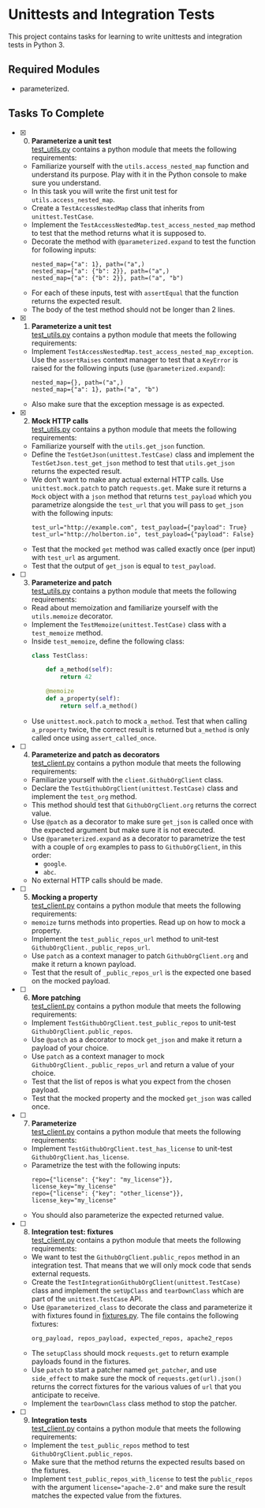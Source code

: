 # Unittests and Integration Tests

This project contains tasks for learning to write unittests and integration tests in Python 3.

## Required Modules

+ parameterized.

## Tasks To Complete

+ [x] 0. **Parameterize a unit test**<br/>[test_utils.py](test_utils.py) contains a python module that meets the following requirements:
  + Familiarize yourself with the `utils.access_nested_map` function and understand its purpose. Play with it in the Python console to make sure you understand.
  + In this task you will write the first unit test for `utils.access_nested_map`.
  + Create a `TestAccessNestedMap` class that inherits from `unittest.TestCase`.
  + Implement the `TestAccessNestedMap.test_access_nested_map` method to test that the method returns what it is supposed to.
  + Decorate the method with `@parameterized.expand` to test the function for following inputs:
    ```
    nested_map={"a": 1}, path=("a",)
    nested_map={"a": {"b": 2}}, path=("a",)
    nested_map={"a": {"b": 2}}, path=("a", "b")
    ```
  + For each of these inputs, test with `assertEqual` that the function returns the expected result.
  + The body of the test method should not be longer than 2 lines.

+ [x] 1. **Parameterize a unit test**<br/>[test_utils.py](test_utils.py) contains a python module that meets the following requirements:
  + Implement `TestAccessNestedMap.test_access_nested_map_exception`. Use the `assertRaises` context manager to test that a `KeyError` is raised for the following inputs (use `@parameterized.expand`):
    ```
    nested_map={}, path=("a",)
    nested_map={"a": 1}, path=("a", "b")
    ```
  + Also make sure that the exception message is as expected.

+ [x] 2. **Mock HTTP calls**<br/>[test_utils.py](test_utils.py) contains a python module that meets the following requirements:
  + Familiarize yourself with the `utils.get_json` function.
  + Define the `TestGetJson(unittest.TestCase)` class and implement the `TestGetJson.test_get_json` method to test that `utils.get_json` returns the expected result.
  + We don’t want to make any actual external HTTP calls. Use `unittest.mock.patch` to patch `requests.get`. Make sure it returns a `Mock` object with a `json` method that returns `test_payload` which you parametrize alongside the `test_url` that you will pass to `get_json` with the following inputs:
    ```
    test_url="http://example.com", test_payload={"payload": True}
    test_url="http://holberton.io", test_payload={"payload": False}
    ```
  + Test that the mocked `get` method was called exactly once (per input) with `test_url` as argument.
  + Test that the output of `get_json` is equal to `test_payload`.

+ [ ] 3. **Parameterize and patch**<br/>[test_utils.py](test_utils.py) contains a python module that meets the following requirements:
  + Read about memoization and familiarize yourself with the `utils.memoize` decorator.
  + Implement the `TestMemoize(unittest.TestCase)` class with a `test_memoize` method.
  + Inside `test_memoize`, define the following class:
    ```py
    class TestClass:

        def a_method(self):
            return 42

        @memoize
        def a_property(self):
            return self.a_method()
    ```
  + Use `unittest.mock.patch` to mock `a_method`. Test that when calling `a_property` twice, the correct result is returned but `a_method` is only called once using `assert_called_once`.

+ [ ] 4. **Parameterize and patch as decorators**<br/>[test_client.py](test_client.py) contains a python module that meets the following requirements:
  + Familiarize yourself with the `client.GithubOrgClient` class.
  + Declare the `TestGithubOrgClient(unittest.TestCase)` class and implement the `test_org` method.
  + This method should test that `GithubOrgClient.org` returns the correct value.
  + Use `@patch` as a decorator to make sure `get_json` is called once with the expected argument but make sure it is not executed.
  + Use `@parameterized.expand` as a decorator to parametrize the test with a couple of `org` examples to pass to `GithubOrgClient`, in this order:
    + `google`.
    + `abc`.
  + No external HTTP calls should be made.

+ [ ] 5. **Mocking a property**<br/>[test_client.py](test_client.py) contains a python module that meets the following requirements:
  + `memoize` turns methods into properties. Read up on how to mock a property.
  + Implement the `test_public_repos_url` method to unit-test `GithubOrgClient._public_repos_url`.
  + Use `patch` as a context manager to patch `GithubOrgClient.org` and make it return a known payload.
  + Test that the result of `_public_repos_url` is the expected one based on the mocked payload.

+ [ ] 6. **More patching**<br/>[test_client.py](test_client.py) contains a python module that meets the following requirements:
  + Implement `TestGithubOrgClient.test_public_repos` to unit-test `GithubOrgClient.public_repos`.
  + Use `@patch` as a decorator to mock `get_json` and make it return a payload of your choice.
  + Use `patch` as a context manager to mock `GithubOrgClient._public_repos_url` and return a value of your choice.
  + Test that the list of repos is what you expect from the chosen payload.
  + Test that the mocked property and the mocked `get_json` was called once.

+ [ ] 7. **Parameterize**<br/>[test_client.py](test_client.py) contains a python module that meets the following requirements:
  + Implement `TestGithubOrgClient.test_has_license` to unit-test `GithubOrgClient.has_license`.
  + Parametrize the test with the following inputs:
    ```
    repo={"license": {"key": "my_license"}}, license_key="my_license"
    repo={"license": {"key": "other_license"}}, license_key="my_license"
    ```
  + You should also parameterize the expected returned value.

+ [ ] 8. **Integration test: fixtures**<br/>[test_client.py](test_client.py) contains a python module that meets the following requirements:
  + We want to test the `GithubOrgClient.public_repos` method in an integration test. That means that we will only mock code that sends external requests.
  + Create the `TestIntegrationGithubOrgClient(unittest.TestCase)` class and implement the `setUpClass` and `tearDownClass` which are part of the `unittest.TestCase` API.
  + Use `@parameterized_class` to decorate the class and parameterize it with fixtures found in [fixtures.py](fixtures.py). The file contains the following fixtures:
    ```
    org_payload, repos_payload, expected_repos, apache2_repos
    ```
  + The `setupClass` should mock `requests.get` to return example payloads found in the fixtures.
  + Use `patch` to start a patcher named `get_patcher`, and use `side_effect` to make sure the mock of `requests.get(url).json()` returns the correct fixtures for the various values of `url` that you anticipate to receive.
  + Implement the `tearDownClass` class method to stop the patcher.

+ [ ] 9. **Integration tests**<br/>[test_client.py](test_client.py) contains a python module that meets the following requirements:
  + Implement the `test_public_repos` method to test `GithubOrgClient.public_repos`.
  + Make sure that the method returns the expected results based on the fixtures.
  + Implement `test_public_repos_with_license` to test the `public_repos` with the argument `license="apache-2.0"` and make sure the result matches the expected value from the fixtures.
